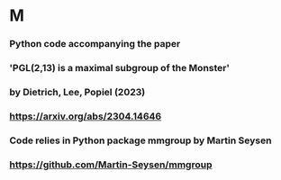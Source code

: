 # M
###
### Python code accompanying the paper
###    'PGL(2,13) is a maximal subgroup of the Monster'
### by Dietrich, Lee, Popiel (2023)
### https://arxiv.org/abs/2304.14646
###
### Code relies in Python package mmgroup by Martin Seysen
### https://github.com/Martin-Seysen/mmgroup
###
